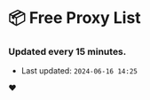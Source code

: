 # :package: Free Proxy List
### Updated every 15 minutes.

- Last updated: `2024-06-16 14:25`

:heart:
